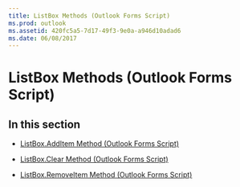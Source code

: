 ```yaml
---
title: ListBox Methods (Outlook Forms Script)
ms.prod: outlook
ms.assetid: 420fc5a5-7d17-49f3-9e0a-a946d10adad6
ms.date: 06/08/2017
---
```



# ListBox Methods (Outlook Forms Script)

## In this section


-  [ListBox.AddItem Method (Outlook Forms Script)](listbox-additem-method-outlook-forms-script.md)
    
-  [ListBox.Clear Method (Outlook Forms Script)](listbox-clear-method-outlook-forms-script.md)
    
-  [ListBox.RemoveItem Method (Outlook Forms Script)](listbox-removeitem-method-outlook-forms-script.md)
    

